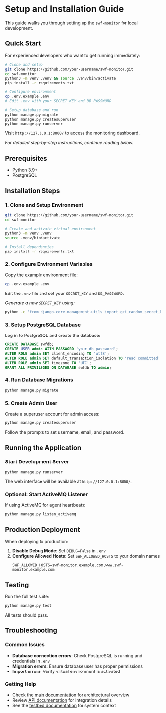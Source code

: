 # Setup and Installation Guide

This guide walks you through setting up the `swf-monitor` for local development.

## Quick Start

For experienced developers who want to get running immediately:

```bash
# Clone and setup
git clone https://github.com/your-username/swf-monitor.git
cd swf-monitor
python3 -m venv .venv && source .venv/bin/activate
pip install -r requirements.txt

# Configure environment  
cp .env.example .env
# Edit .env with your SECRET_KEY and DB_PASSWORD

# Setup database and run
python manage.py migrate
python manage.py createsuperuser
python manage.py runserver
```

Visit `http://127.0.0.1:8000/` to access the monitoring dashboard.

*For detailed step-by-step instructions, continue reading below.*

## Prerequisites

* Python 3.9+
* PostgreSQL

## Installation Steps

### 1. Clone and Setup Environment

```bash
git clone https://github.com/your-username/swf-monitor.git
cd swf-monitor

# Create and activate virtual environment
python3 -m venv .venv
source .venv/bin/activate

# Install dependencies
pip install -r requirements.txt
```

### 2. Configure Environment Variables

Copy the example environment file:
```bash
cp .env.example .env
```

Edit the `.env` file and set your `SECRET_KEY` and `DB_PASSWORD`.

*Generate a new `SECRET_KEY` using:*
```bash
python -c 'from django.core.management.utils import get_random_secret_key; print(get_random_secret_key())'
```

### 3. Setup PostgreSQL Database

Log in to PostgreSQL and create the database:

```sql
CREATE DATABASE swfdb;
CREATE USER admin WITH PASSWORD 'your_db_password';
ALTER ROLE admin SET client_encoding TO 'utf8';
ALTER ROLE admin SET default_transaction_isolation TO 'read committed';
ALTER ROLE admin SET timezone TO 'UTC';
GRANT ALL PRIVILEGES ON DATABASE swfdb TO admin;
```

### 4. Run Database Migrations

```bash
python manage.py migrate
```

### 5. Create Admin User

Create a superuser account for admin access:

```bash
python manage.py createsuperuser
```

Follow the prompts to set username, email, and password.

## Running the Application

### Start Development Server

```bash
python manage.py runserver
```

The web interface will be available at `http://127.0.0.1:8000/`.

### Optional: Start ActiveMQ Listener

If using ActiveMQ for agent heartbeats:

```bash
python manage.py listen_activemq
```

## Production Deployment

When deploying to production:

1. **Disable Debug Mode**: Set `DEBUG=False` in `.env`
2. **Configure Allowed Hosts**: Set `SWF_ALLOWED_HOSTS` to your domain names
   ```
   SWF_ALLOWED_HOSTS=swf-monitor.example.com,www.swf-monitor.example.com
   ```

## Testing

Run the full test suite:

```bash
python manage.py test
```

All tests should pass.

## Troubleshooting

### Common Issues

- **Database connection errors**: Check PostgreSQL is running and credentials in `.env`
- **Migration errors**: Ensure database user has proper permissions
- **Import errors**: Verify virtual environment is activated

### Getting Help

- Check the [main documentation](README.md) for architectural overview
- Review [API documentation](MCP_REST_IMPLEMENTATION.md) for integration details
- See the [testbed documentation](../../swf-testbed/README.md) for system context